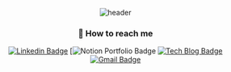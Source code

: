 <div align="center">

![header](https://capsule-render.vercel.app/api?type=wave&color=FFCDC5&fontColor=3CB371&animation=fadeIn&height=300&section=header&text=Hi,%20this%20is%20Suzie%20👋&fontSize=70)

### 👀 How to reach me

[![Linkedin Badge](https://img.shields.io/badge/-LinkedIn-blue?style=flat-square&logo=Linkedin&logoColor=white&link=https://www.linkedin.com/in/suzie-soojin-lee-2b18481ba/)](https://www.linkedin.com/in/suzie-soojin-lee-2b18481ba/) [![Notion Portfolio Badge](https://www.notion.so/suzieep/Portfolio-69f1c454d7bd49959c86725d8f94a7dd?pvs=4) [![Tech Blog Badge](https://img.shields.io/badge/Devlog-11B48A?style=flat-square&logo=Vimeo&logoColor=white&link=https://velog.io/@suzieep)](https://velog.io/@suzieep) [![Gmail Badge](https://img.shields.io/badge/Gmail-d14836?style=flat-square&logo=Gmail&logoColor=white&link=mailto:wnsuwls@gmail.com)](mailto:wnsuwls@gmail.com)

</div>
<br/>
<br/>
